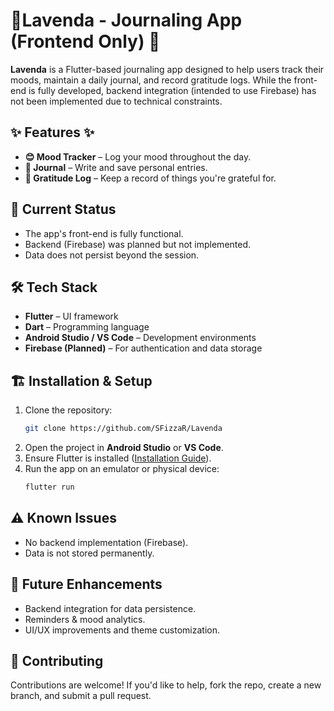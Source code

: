 # 🪻Lavenda - Journaling App (Frontend Only) 🪻 

**Lavenda** is a Flutter-based journaling app designed to help users track their moods, maintain a daily journal, and record gratitude logs. While the front-end is fully developed, backend integration (intended to use Firebase) has not been implemented due to technical constraints.  

## ✨ Features ✨
- **😊 Mood Tracker** – Log your mood throughout the day.  
- **📖 Journal** – Write and save personal entries.  
- **💖 Gratitude Log** – Keep a record of things you're grateful for.  

## 🚀 Current Status  
- The app's front-end is fully functional.  
- Backend (Firebase) was planned but not implemented.  
- Data does not persist beyond the session.  

## 🛠️ Tech Stack  
- **Flutter** – UI framework  
- **Dart** – Programming language  
- **Android Studio / VS Code** – Development environments  
- **Firebase (Planned)** – For authentication and data storage  

## 🏗️ Installation & Setup  
1. Clone the repository:  
   ```bash
   git clone https://github.com/SFizzaR/Lavenda
   ```  
2. Open the project in **Android Studio** or **VS Code**.  
3. Ensure Flutter is installed ([Installation Guide](https://flutter.dev/docs/get-started/install)).  
4. Run the app on an emulator or physical device:  
   ```bash
   flutter run
   ```  

## ⚠️ Known Issues  
- No backend implementation (Firebase).  
- Data is not stored permanently.  

## 🔮 Future Enhancements  
- Backend integration for data persistence.  
- Reminders & mood analytics.  
- UI/UX improvements and theme customization.  

## 🤝 Contributing  
Contributions are welcome! If you'd like to help, fork the repo, create a new branch, and submit a pull request.  
